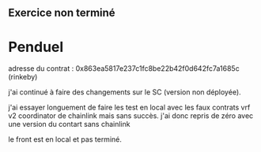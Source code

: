 ## Exercice non terminé

# Penduel

adresse du contrat : 0x863ea5817e237c1fc8be22b42f0d642fc7a1685c  (rinkeby)

j'ai continué à faire des changements sur le SC (version non déployée).

j'ai essayer longuement de faire les test en local avec les faux contrats vrf v2 coordinator de chainlink mais sans succès. j'ai donc repris de zéro avec une version du contart sans chainlink 

le front est en local et pas terminé.
